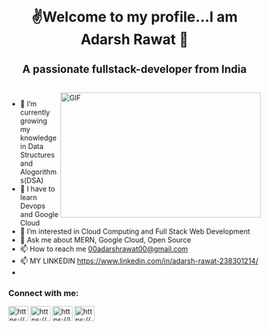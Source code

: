<h1 align="center"> ✌️Welcome to my profile...I am Adarsh Rawat 🫰</h1>
<h2 align="center">A passionate fullstack-developer from India</h2>
<br>
<img align="right" alt="GIF" src="https://camo.githubusercontent.com/5ddf73ad3a205111cf8c686f687fc216c2946a75005718c8da5b837ad9de78c9/68747470733a2f2f7468756d62732e6766796361742e636f6d2f4576696c4e657874446576696c666973682d736d616c6c2e676966" width="400px" height="250" />

- 🔭 I’m currently growing my knowledge in Data Structures and Alogorithms(DSA)
- 🌱 I have to learn Devops and Google Cloud 
- 👯 I’m interested in Cloud Computing and Full Stack Web Development
- 💬 Ask me about MERN, Google Cloud, Open Source 
- 📫 How to reach me 00adarshrawat00@gmail.com 
- 📫 MY LINKEDIN https://www.linkedin.com/in/adarsh-rawat-238301214/ 
- 
<h3 align="left">Connect with me:</h3>
<p align="left">
<a href="https://www.linkedin.com/in/adarsh-rawat-238301214/" target="blank"><img align="center" src="https://raw.githubusercontent.com/rahuldkjain/github-profile-readme-generator/master/src/images/icons/Social/linked-in-alt.svg" alt="https://www.linkedin.com/in/adarsh-rawat-238301214/" height="30" width="40" /></a>
<a href="https://www.instagram.com/iadarshrawat/" target="blank"><img align="center" src="https://raw.githubusercontent.com/rahuldkjain/github-profile-readme-generator/master/src/images/icons/Social/instagram.svg" alt="https://www.instagram.com/iadarshrawat/" height="30" width="40" /></a>
<a href="https://leetcode.com/adarsh_rawat/" target="blank"><img align="center" src="https://raw.githubusercontent.com/rahuldkjain/github-profile-readme-generator/master/src/images/icons/Social/leet-code.svg" alt="https://leetcode.com/adarsh_rawat/" height="30" width="40" /></a>
<a href="https://auth.geeksforgeeks.org/user/https://auth.geeksforgeeks.org/user/00adarshrawat00/practice" target="blank"><img align="center" src="https://raw.githubusercontent.com/rahuldkjain/github-profile-readme-generator/master/src/images/icons/Social/geeks-for-geeks.svg" alt="https://auth.geeksforgeeks.org/user/00adarshrawat00/practice" height="30" width="40" /></a>
</p>
